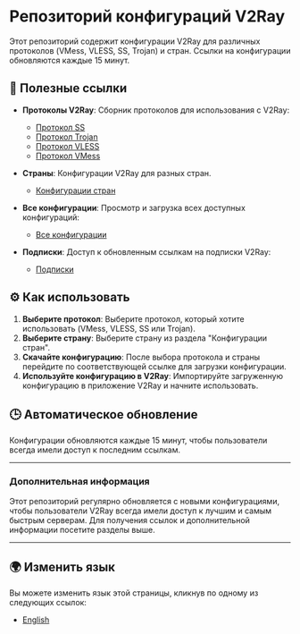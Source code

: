 # Репозиторий конфигураций V2Ray

Этот репозиторий содержит конфигурации V2Ray для различных протоколов (VMess, VLESS, SS, Trojan) и стран. Ссылки на конфигурации обновляются каждые 15 минут.

## 🔗 Полезные ссылки

- **Протоколы V2Ray**: Сборник протоколов для использования с V2Ray:
  - [Протокол SS](https://raw.githubusercontent.com/MrDaRkFoRcE/v2ray-configs/refs/heads/main/Protocols/ss.txt)
  - [Протокол Trojan](https://raw.githubusercontent.com/MrDaRkFoRcE/v2ray-configs/refs/heads/main/Protocols/trojan.txt)
  - [Протокол VLESS](https://raw.githubusercontent.com/MrDaRkFoRcE/v2ray-configs/refs/heads/main/Protocols/vless.txt)
  - [Протокол VMess](https://raw.githubusercontent.com/MrDaRkFoRcE/v2ray-configs/refs/heads/main/Protocols/vmess.txt)

- **Страны**: Конфигурации V2Ray для разных стран.
  - [Конфигурации стран](https://github.com/MrDaRkFoRcE/v2ray-configs/tree/main/Countries)

- **Все конфигурации**: Просмотр и загрузка всех доступных конфигураций:
  - [Все конфигурации](https://raw.githubusercontent.com/MrDaRkFoRcE/v2ray-configs/refs/heads/main/all_configs.txt)

- **Подписки**: Доступ к обновленным ссылкам на подписки V2Ray:
  - [Подписки](https://github.com/MrDaRkFoRcE/v2ray-configs/tree/main/Subscriptions)

## ⚙️ Как использовать

1. **Выберите протокол**: Выберите протокол, который хотите использовать (VMess, VLESS, SS или Trojan).
2. **Выберите страну**: Выберите страну из раздела "Конфигурации стран".
3. **Скачайте конфигурацию**: После выбора протокола и страны перейдите по соответствующей ссылке для загрузки конфигурации.
4. **Используйте конфигурацию в V2Ray**: Импортируйте загруженную конфигурацию в приложение V2Ray и начните использовать.

## 🕒 Автоматическое обновление

Конфигурации обновляются каждые 15 минут, чтобы пользователи всегда имели доступ к последним ссылкам.

---

### Дополнительная информация

Этот репозиторий регулярно обновляется с новыми конфигурациями, чтобы пользователи V2Ray всегда имели доступ к лучшим и самым быстрым серверам. Для получения ссылок и дополнительной информации посетите разделы выше.

---

## 🌍 Изменить язык

Вы можете изменить язык этой страницы, кликнув по одному из следующих ссылок:

- [English](https://github.com/MrDaRkFoRcE/v2ray-configs/blob/main/README.md)

